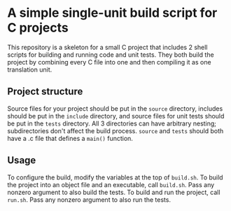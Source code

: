 # A simple single-unit build script for C projects
This repository is a skeleton for a small C project that includes 2 shell scripts for building and running code and unit tests. They both build the project by combining every C file into one and then compiling it as one translation unit.

## Project structure
Source files for your project should be put in the `source` directory, includes should be put in the `include` directory, and source files for unit tests should be put in the `tests` directory. All 3 directories can have arbitrary nesting; subdirectories don't affect the build process. `source` and `tests` should both have a .c file that defines a `main()` function.

## Usage
To configure the build, modify the variables at the top of `build.sh`. To build the project into an object file and an executable, call `build.sh`. Pass any nonzero argument to also build the tests. To build and run the project, call `run.sh`. Pass any nonzero argument to also run the tests.

